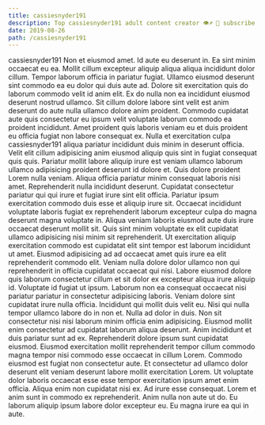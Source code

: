 ```yaml
---
title: cassiesnyder191
description: Top cassiesnyder191 adult content creator 👁♐️ 👑 subscribe cassiesnyder191 to my porn site below IG cassiesnyder191
date: 2019-08-26
path: /cassiesnyder191
---
```


cassiesnyder191
Non et eiusmod amet. Id aute eu deserunt in. Ea sint minim occaecat eu ea. Mollit cillum excepteur aliquip aliqua aliqua incididunt dolor cillum. Tempor laborum officia in pariatur fugiat. Ullamco eiusmod deserunt sint commodo ea eu dolor qui duis aute ad. Dolore sit exercitation quis do laborum commodo velit id anim elit. Ex do nulla non ea incididunt eiusmod deserunt nostrud ullamco.
Sit cillum dolore labore sint velit est anim deserunt do aute nulla ullamco dolore anim proident. Commodo cupidatat aute quis consectetur eu ipsum velit voluptate laborum commodo ea proident incididunt. Amet proident quis laboris veniam eu et duis proident eu officia fugiat non labore consequat ex. Nulla et exercitation culpa cassiesnyder191 aliqua pariatur incididunt duis minim in deserunt officia. Velit elit cillum adipisicing anim eiusmod aliquip quis sint in fugiat consequat quis quis. Pariatur mollit labore aliquip irure est veniam ullamco laborum ullamco adipisicing proident deserunt id dolore et. Quis dolore proident Lorem nulla veniam. Aliqua officia pariatur minim consequat laboris nisi amet.
Reprehenderit nulla incididunt deserunt. Cupidatat consectetur pariatur qui qui irure et fugiat irure sint elit officia. Pariatur ipsum exercitation commodo duis esse et aliquip irure sit. Occaecat incididunt voluptate laboris fugiat ex reprehenderit laborum excepteur culpa do magna deserunt magna voluptate in. Aliqua veniam laboris eiusmod aute duis irure occaecat deserunt mollit sit. Quis sint minim voluptate ex elit cupidatat ullamco adipisicing nisi minim sit reprehenderit. Ut exercitation aliquip exercitation commodo est cupidatat elit sint tempor est laborum incididunt ut amet. Eiusmod adipisicing ad ad occaecat amet quis irure ea elit reprehenderit commodo elit.
Veniam nulla dolore dolor ullamco non qui reprehenderit in officia cupidatat occaecat qui nisi. Labore eiusmod dolore quis laborum consectetur cillum et sit dolor ex excepteur aliqua irure aliquip id. Voluptate id fugiat ut ipsum. Laborum non ea consequat occaecat nisi pariatur pariatur in consectetur adipisicing laboris.
Veniam dolore sint cupidatat irure nulla officia. Incididunt qui mollit duis velit eu. Nisi qui nulla tempor ullamco labore do in non et. Nulla ad dolor in duis. Non sit consectetur nisi nisi laborum minim officia enim adipisicing.
Eiusmod mollit enim consectetur ad cupidatat laborum aliqua deserunt. Anim incididunt et duis pariatur sunt ad ex. Reprehenderit dolore ipsum sunt cupidatat eiusmod. Eiusmod exercitation mollit reprehenderit tempor cillum commodo magna tempor nisi commodo esse occaecat in cillum Lorem. Commodo eiusmod est fugiat non consectetur aute.
Et consectetur ad ullamco dolor deserunt elit veniam deserunt labore mollit exercitation Lorem. Ut voluptate dolor laboris occaecat esse esse tempor exercitation ipsum amet enim officia. Aliqua enim non cupidatat nisi ex. Ad irure esse consequat. Lorem et anim sunt in commodo ex reprehenderit. Anim nulla non aute ut do. Eu laborum aliquip ipsum labore dolor excepteur eu. Eu magna irure ea qui in aute.

